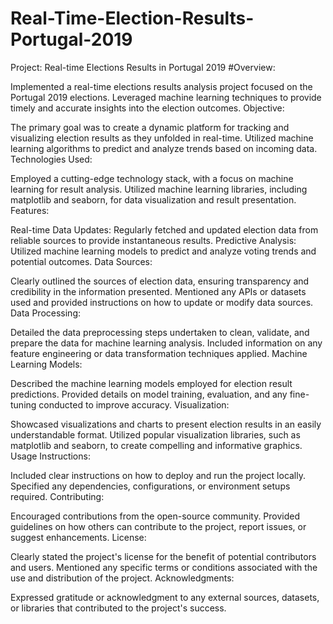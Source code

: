 # Real-Time-Election-Results-Portugal-2019

Project: Real-time Elections Results in Portugal 2019
#Overview:

Implemented a real-time elections results analysis project focused on the Portugal 2019 elections.
Leveraged machine learning techniques to provide timely and accurate insights into the election outcomes.
Objective:

The primary goal was to create a dynamic platform for tracking and visualizing election results as they unfolded in real-time.
Utilized machine learning algorithms to predict and analyze trends based on incoming data.
Technologies Used:

Employed a cutting-edge technology stack, with a focus on machine learning for result analysis.
Utilized machine learning libraries, including matplotlib and seaborn, for data visualization and result presentation.
Features:

Real-time Data Updates: Regularly fetched and updated election data from reliable sources to provide instantaneous results.
Predictive Analysis: Utilized machine learning models to predict and analyze voting trends and potential outcomes.
Data Sources:

Clearly outlined the sources of election data, ensuring transparency and credibility in the information presented.
Mentioned any APIs or datasets used and provided instructions on how to update or modify data sources.
Data Processing:

Detailed the data preprocessing steps undertaken to clean, validate, and prepare the data for machine learning analysis.
Included information on any feature engineering or data transformation techniques applied.
Machine Learning Models:

Described the machine learning models employed for election result predictions.
Provided details on model training, evaluation, and any fine-tuning conducted to improve accuracy.
Visualization:

Showcased visualizations and charts to present election results in an easily understandable format.
Utilized popular visualization libraries, such as matplotlib and seaborn, to create compelling and informative graphics.
Usage Instructions:

Included clear instructions on how to deploy and run the project locally.
Specified any dependencies, configurations, or environment setups required.
Contributing:

Encouraged contributions from the open-source community.
Provided guidelines on how others can contribute to the project, report issues, or suggest enhancements.
License:

Clearly stated the project's license for the benefit of potential contributors and users.
Mentioned any specific terms or conditions associated with the use and distribution of the project.
Acknowledgments:

Expressed gratitude or acknowledgment to any external sources, datasets, or libraries that contributed to the project's success.
